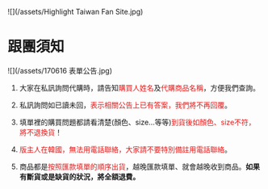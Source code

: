 ![](/assets/Highlight Taiwan Fan Site.jpg)

# 跟團須知

![](/assets/170616 表單公告.jpg)

1. 大家在私訊詢問代購時，請告知<font color="#e61616">購買人姓名</font>及<font color="#e61616">代購商品名稱</font>，方便我們查詢。

2. 私訊詢問如已讀未回，<font color="#e61616">表示相關公告上已有答案，我們將不再回覆</font>。

3. 填單裡的購買問題都請看清楚(顏色、size...等等)<font color="#e61616">到貨後如顏色、size不符，將不退換貨</font>！

4. <font color="#e61616">版主人在韓國，無法用電話聯絡，大家請不要特別備註用電話聯絡</font>。

5. 商品都是<font color="#e61616">按照匯款填單的順序出貨</font>，越晚匯款填單、就會越晚收到商品。**如果有斷貨或是缺貨的狀況，將全額退費。**




